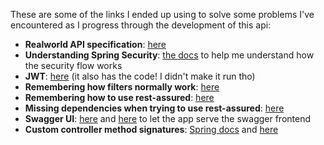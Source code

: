 These are some of the links I ended up using to solve some problems I've encountered as I progress through the development of this api:

 - __Realworld API specification__: [here](https://github.com/gothinkster/realworld/tree/master/api)
 - __Understanding Spring Security__: [the docs](https://docs.spring.io/spring-security/site/docs/current/reference/html5/) to help me understand how the security flow works
 - __JWT__: [here](https://medium.com/@jonssantana/authentication-e-authorization-usando-springboot-kotlin-382681024d08) (it also has the code! I didn't make it run tho)
 - __Remembering how filters normally work__: [here](https://github.com/callicoder/spring-security-react-ant-design-polls-app)
 - __Remembering how to use rest-assured__: [here](https://medium.com/swlh/https-medium-com-jet-cabral-testing-spring-boot-restful-apis-b84ea031973d)
 - __Missing dependencies when trying to use rest-assured__: [here](https://github.com/rest-assured/rest-assured/issues/1168)
 - __Swagger UI__: [here](https://medium.com/@guyheylens/adding-swagger-to-your-spring-rest-api-written-in-kotlin-aa6d29d58a21) and [here](https://stackoverflow.com/questions/37671125/how-to-configure-spring-security-to-allow-swagger-url-to-be-accessed-without-aut) to let the app serve the swagger frontend
 - __Custom controller method signatures__: [Spring docs](https://docs.spring.io/spring/docs/current/spring-framework-reference/web.html#mvc-ann-methods) and [here](https://reflectoring.io/spring-boot-argumentresolver/)
 